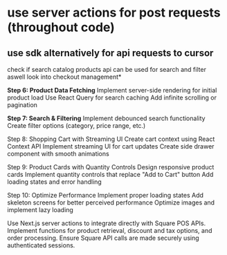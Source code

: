 # use server actions for post requests (throughout code)

## use sdk alternatively for api requests to cursor

check if search catalog products api can be used for search and filter aswell
look into checkout management*

**Step 6: Product Data Fetching**
Implement server-side rendering for initial product load
Use React Query for search caching
Add infinite scrolling or pagination

**Step 7: Search & Filtering**
Implement debounced search functionality
Create filter options (category, price range, etc.)

Step 8: Shopping Cart with Streaming UI
Create cart context using React Context API
Implement streaming UI for cart updates
Create side drawer component with smooth animations

Step 9: Product Cards with Quantity Controls
Design responsive product cards
Implement quantity controls that replace "Add to Cart" button
Add loading states and error handling

Step 10: Optimize Performance
Implement proper loading states
Add skeleton screens for better perceived performance
Optimize images and implement lazy loading


Use Next.js server actions to integrate directly with Square POS APIs.
Implement functions for product retrieval, discount and tax options, and order processing.
Ensure Square API calls are made securely using authenticated sessions.


<!-- import { NextRequest, NextResponse } from "next/server";
import axios from "axios";

export async function GET(req: NextRequest) {
  const { searchParams } = new URL(req.url);
  const code = searchParams.get("code");
  const error = searchParams.get("error");

  if (error) {
    return NextResponse.redirect(
      new URL("/oauth-result?status=denied", req.url)
    );
  }

  if (!code) {
    return new NextResponse("Missing authorization code.", { status: 400 });
  }

  try {
    const tokenRes = await axios.post(
      "https://connect.squareupsandbox.com/oauth2/token",
      {
        client_id: process.env.SQUARE_CLIENT_ID,
        client_secret: process.env.SQUARE_CLIENT_SECRET,
        code: code,
        grant_type: "authorization_code",
      },
      {
        headers: {
          "Content-Type": "application/json",
        },
      }
    );

    const { access_token, refresh_token, merchant_id } = tokenRes.data;

    console.log("Access Token:", access_token);
    console.log("Refresh Token:", refresh_token);
    console.log("Merchant ID:", merchant_id);

    return NextResponse.json({ 
      access_token, 
      refresh_token, 
      merchant_id 
    });

    // return NextResponse.redirect(
    //   new URL("/oauth-result?status=approved", req.url)
    // );
  } catch (err) {
    console.error("Token exchange error:", err);
    // return NextResponse.redirect(
    //   new URL("/oauth-result?status=error", req.url)
    // );
  }
} -->
